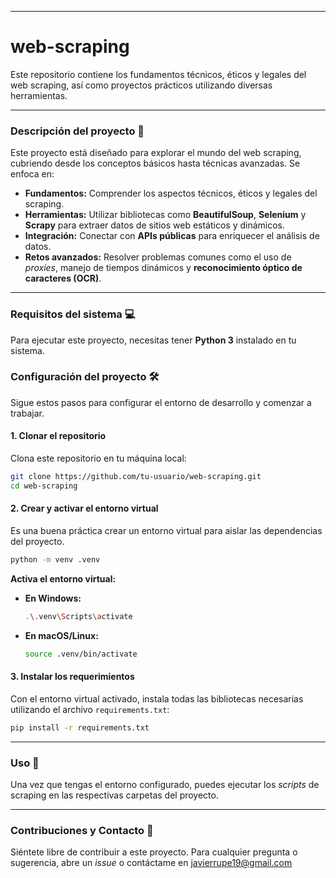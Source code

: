 -----

# web-scraping

Este repositorio contiene los fundamentos técnicos, éticos y legales del web scraping, así como proyectos prácticos utilizando diversas herramientas.

-----

### Descripción del proyecto 📄

Este proyecto está diseñado para explorar el mundo del web scraping, cubriendo desde los conceptos básicos hasta técnicas avanzadas. Se enfoca en:

  * **Fundamentos:** Comprender los aspectos técnicos, éticos y legales del scraping.
  * **Herramientas:** Utilizar bibliotecas como **BeautifulSoup**, **Selenium** y **Scrapy** para extraer datos de sitios web estáticos y dinámicos.
  * **Integración:** Conectar con **APIs públicas** para enriquecer el análisis de datos.
  * **Retos avanzados:** Resolver problemas comunes como el uso de *proxies*, manejo de tiempos dinámicos y **reconocimiento óptico de caracteres (OCR)**.

-----

### Requisitos del sistema 💻

Para ejecutar este proyecto, necesitas tener **Python 3** instalado en tu sistema.

### Configuración del proyecto 🛠️

Sigue estos pasos para configurar el entorno de desarrollo y comenzar a trabajar.

#### 1\. Clonar el repositorio

Clona este repositorio en tu máquina local:

```bash
git clone https://github.com/tu-usuario/web-scraping.git
cd web-scraping
```

#### 2\. Crear y activar el entorno virtual

Es una buena práctica crear un entorno virtual para aislar las dependencias del proyecto.

```bash
python -m venv .venv
```

**Activa el entorno virtual:**

  * **En Windows:**
    ```bash
    .\.venv\Scripts\activate
    ```
  * **En macOS/Linux:**
    ```bash
    source .venv/bin/activate
    ```

#### 3\. Instalar los requerimientos

Con el entorno virtual activado, instala todas las bibliotecas necesarias utilizando el archivo `requirements.txt`:

```bash
pip install -r requirements.txt
```

-----

### Uso 🚀

Una vez que tengas el entorno configurado, puedes ejecutar los *scripts* de scraping en las respectivas carpetas del proyecto.

-----

### Contribuciones y Contacto 🤝

Siéntete libre de contribuir a este proyecto. Para cualquier pregunta o sugerencia, abre un *issue* o contáctame en javierrupe19@gmail.com